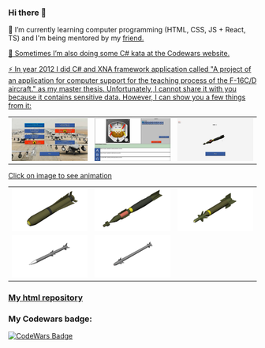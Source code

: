 ### Hi there 👋

🌱 I’m currently learning computer programming (HTML, CSS, JS + React, TS) and I'm being mentored by my <a href="https://github.com/karniv00l/" target="_blank">friend.

🌱 Sometimes I’m also doing some C# kata at the <a href="https://www.codewars.com/" target="_blank">Codewars website.

⚡ In year 2012 I did C# and XNA framework application called "A project of an application for computer support for the teaching process of the F-16C/D aircraft." as my master thesis. Unfortunately, I cannot share it with you because it contains sensitive data. However, I can show you a few things from it:
<table>
        <tr>
           <td><img src="https://github.com/VillageR88/VillageR88/blob/main/projekt_pic1.jpg"></td>
           <td><img src="https://github.com/VillageR88/VillageR88/blob/main/projekt_pic2.jpg"></td>
           <td><img src="https://github.com/VillageR88/VillageR88/blob/main/projekt_pic3.jpg"></td>
        </tr>
    </table>
   <table>
      <div><a>Click on image to see animation</a></div>
        <tr>
           <td><a href="https://github.com/VillageR88/VillageR88/blob/main/AGM-65.gif" target="_blank"><img src="https://github.com/VillageR88/VillageR88/blob/main/AGM-65.jpg" alt="Animowany obrazek"></td>
           <td><a href="https://github.com/VillageR88/VillageR88/blob/main/GBU 12.gif" target="_blank"><img src="https://github.com/VillageR88/VillageR88/blob/main/GBU 12.jpg" alt="Animowany obrazek"></td>
           <td><a href="https://github.com/VillageR88/VillageR88/blob/main/GBU 24.gif" target="_blank"><img src="https://github.com/VillageR88/VillageR88/blob/main/GBU 24.jpg" alt="Animowany obrazek"></td>
        </tr>
        <tr>
           <td><a href="https://github.com/VillageR88/VillageR88/blob/main/AIM-120.gif" target="_blank"><img src="https://github.com/VillageR88/VillageR88/blob/main/AIM-120.jpg" alt="Animowany obrazek"></a></td>
           <td><a href="https://github.com/VillageR88/VillageR88/blob/main/AIM-9.gif" target="_blank"><img src="https://github.com/VillageR88/VillageR88/blob/main/AIM-9.jpg" alt="Animowany obrazek"></a></td>
        </tr>
    </table>

### <a href="https://villager88.github.io/" target="_blank">My html repository</a>

### My Codewars badge:
  <a href="https://www.codewars.com/users/VillageR./" target="_blank"><img src="https://www.codewars.com/users/VillageR./badges/large" alt="CodeWars Badge"></a>

 <!--
**VillageR88/VillageR88** is a ✨ _special_ ✨ repository because its `README.md` (this file) appears on your GitHub profile.

Here are some ideas to get you started:

- 🔭 I’m currently working on ...
- 🌱 I’m currently learning ...
- 👯 I’m looking to collaborate on ...
- 🤔 I’m looking for help with ...
- 💬 Ask me about ...
- 📫 How to reach me: ...
- 😄 Pronouns: ...
- ⚡ Fun fact: ...
-->
